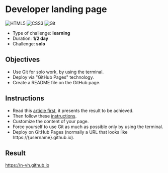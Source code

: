 # Developer landing page

![HTML5](https://img.shields.io/badge/html5-%23E34F26.svg?style=for-the-badge&logo=html5&logoColor=white) ![CSS3](https://img.shields.io/badge/css3-%231572B6.svg?style=for-the-badge&logo=css3&logoColor=white) ![Git](https://img.shields.io/badge/GIT-E44C30?style=for-the-badge&logo=git&logoColor=white)

- Type of challenge: **learning**
- Duration: **1/2 day**
- Challenge: **solo**

## Objectives

- Use Git for solo work, by using the terminal.
- Deploy via "GitHub Pages" technology.
- Create a README file on the GitHub page.

## Instructions

- Read this [article first](https://dev.to/flexdinesh/create-your-developer-landing-page-with-github-pages---42jk), it presents the result to be achieved.
- Then follow these [instructions](https://github.com/flexdinesh/dev-landing-page#github-pages).
- Customize the content of your page.
- Force yourself to use Git as much as possible only by using the terminal.
- Deploy on GitHub Pages (normally a URL that looks like https://{username}.github.io).

## Result

https://n-vh.github.io
